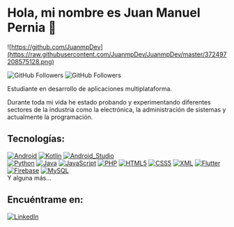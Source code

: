 # Hola, mi nombre es Juan Manuel Pernia 👋

![https://github.com/JuanmpDev](https://raw.githubusercontent.com/JuanmpDev/JuanmpDev/master/372497208575128.png)

![GitHub Followers](https://img.shields.io/github/followers/JuanmpDev?style=social)
![GitHub Followers](https://img.shields.io/github/stars/Juanmpv?style=social)

Estudiante en desarrollo de aplicaciones multiplataforma. 

Durante toda mi vida he estado probando y experimentando diferentes sectores de la industria como la electrónica, la administración de sistemas y actualmente la programación.

## Tecnologías:
[![Android](https://img.shields.io/badge/Android-3DDC84?style=for-the-badge&logo=android&logoColor=white&labelColor=101010)]()
[![Kotlin](https://img.shields.io/badge/Kotlin-0095D5?style=for-the-badge&logo=kotlin&logoColor=white&labelColor=101010)]()
[![Android_Studio](https://img.shields.io/badge/Android_Studio-3DDC84?style=for-the-badge&logo=android-studio&logoColor=white&labelColor=101010)]()
</br>
[![Python](https://img.shields.io/badge/Python-yellow?style=for-the-badge&logo=python&logoColor=white&labelColor=101010)]()
[![Java](https://img.shields.io/badge/Java-007396?style=for-the-badge&logo=Java&logoColor=white&labelColor=101010)]()
[![JavaScript](https://img.shields.io/badge/JavaScript-F7DF1E?style=for-the-badge&logo=javascript&logoColor=white&labelColor=101010)]()
[![PHP](https://img.shields.io/badge/PHP-purple?style=for-the-badge&logo=PHP&logoColor=white&labelColor=101010)]()
[![HTML5](https://img.shields.io/badge/HTML-orange?style=for-the-badge&logo=HTML5&logoColor=white&labelColor=101010)]()
[![CSS5](https://img.shields.io/badge/CSS-blue?style=for-the-badge&logo=CSS3&logoColor=white&labelColor=101010)]()
[![XML](https://img.shields.io/badge/XML-grey?style=for-the-badge&logo=xml&logoColor=white&labelColor=101010)]()
[![Flutter](https://img.shields.io/badge/Flutter-blue?style=for-the-badge&logo=Flutter&logoColor=white&labelColor=101010)]()
</br>
[![Firebase](https://img.shields.io/badge/Firebase-FFCA28?style=for-the-badge&logo=firebase&logoColor=white&labelColor=101010)]()
[![MySQL](https://img.shields.io/badge/MySQL-4479A1?style=for-the-badge&logo=mysql&logoColor=white&labelColor=101010)]()
</br>
Y alguna más...
## Encuéntrame en:
[![LinkedIn](https://img.shields.io/badge/LinkedIn-0077B5?style=for-the-badge&logo=linkedin&logoColor=white&labelColor=101010)](https://www.linkedin.com/in/juan-manuel-pernia)
